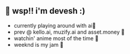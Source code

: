 ## 👋 wsp!! i'm devesh :)

- currently playing around with ai🤖
- prev @ kello.ai, muzify.ai and asset.money 🦄
- watchin' anime most of the time 👾
- weeknd is my jam 🍉

